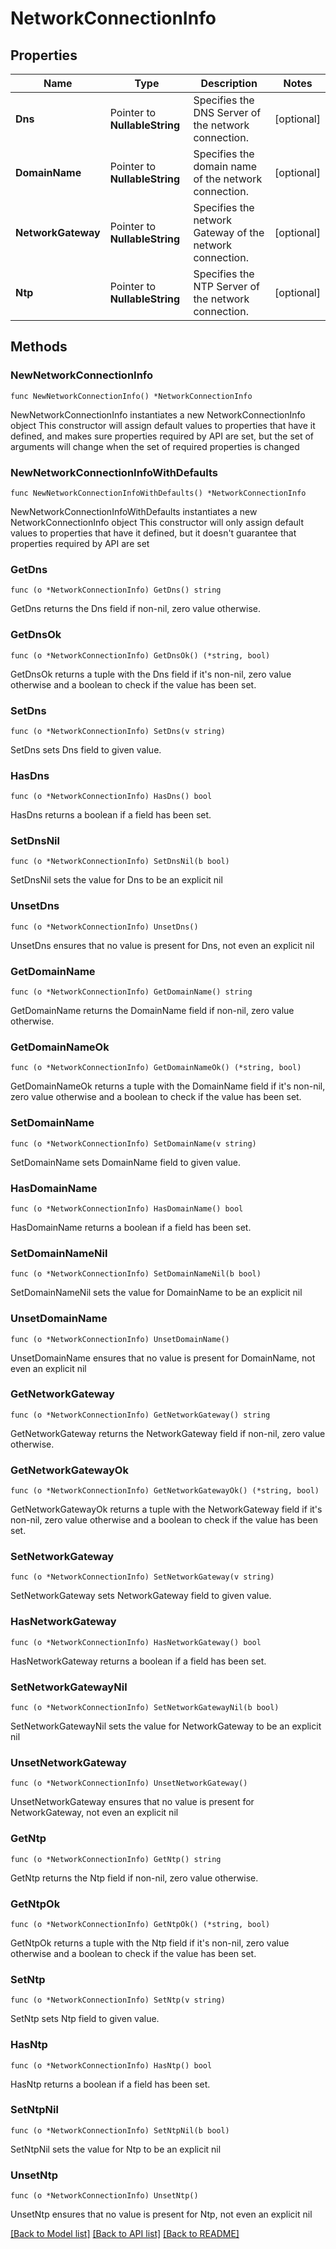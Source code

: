 # NetworkConnectionInfo

## Properties

Name | Type | Description | Notes
------------ | ------------- | ------------- | -------------
**Dns** | Pointer to **NullableString** | Specifies the DNS Server of the network connection. | [optional] 
**DomainName** | Pointer to **NullableString** | Specifies the domain name of the network connection. | [optional] 
**NetworkGateway** | Pointer to **NullableString** | Specifies the network Gateway of the network connection. | [optional] 
**Ntp** | Pointer to **NullableString** | Specifies the NTP Server of the network connection. | [optional] 

## Methods

### NewNetworkConnectionInfo

`func NewNetworkConnectionInfo() *NetworkConnectionInfo`

NewNetworkConnectionInfo instantiates a new NetworkConnectionInfo object
This constructor will assign default values to properties that have it defined,
and makes sure properties required by API are set, but the set of arguments
will change when the set of required properties is changed

### NewNetworkConnectionInfoWithDefaults

`func NewNetworkConnectionInfoWithDefaults() *NetworkConnectionInfo`

NewNetworkConnectionInfoWithDefaults instantiates a new NetworkConnectionInfo object
This constructor will only assign default values to properties that have it defined,
but it doesn't guarantee that properties required by API are set

### GetDns

`func (o *NetworkConnectionInfo) GetDns() string`

GetDns returns the Dns field if non-nil, zero value otherwise.

### GetDnsOk

`func (o *NetworkConnectionInfo) GetDnsOk() (*string, bool)`

GetDnsOk returns a tuple with the Dns field if it's non-nil, zero value otherwise
and a boolean to check if the value has been set.

### SetDns

`func (o *NetworkConnectionInfo) SetDns(v string)`

SetDns sets Dns field to given value.

### HasDns

`func (o *NetworkConnectionInfo) HasDns() bool`

HasDns returns a boolean if a field has been set.

### SetDnsNil

`func (o *NetworkConnectionInfo) SetDnsNil(b bool)`

 SetDnsNil sets the value for Dns to be an explicit nil

### UnsetDns
`func (o *NetworkConnectionInfo) UnsetDns()`

UnsetDns ensures that no value is present for Dns, not even an explicit nil
### GetDomainName

`func (o *NetworkConnectionInfo) GetDomainName() string`

GetDomainName returns the DomainName field if non-nil, zero value otherwise.

### GetDomainNameOk

`func (o *NetworkConnectionInfo) GetDomainNameOk() (*string, bool)`

GetDomainNameOk returns a tuple with the DomainName field if it's non-nil, zero value otherwise
and a boolean to check if the value has been set.

### SetDomainName

`func (o *NetworkConnectionInfo) SetDomainName(v string)`

SetDomainName sets DomainName field to given value.

### HasDomainName

`func (o *NetworkConnectionInfo) HasDomainName() bool`

HasDomainName returns a boolean if a field has been set.

### SetDomainNameNil

`func (o *NetworkConnectionInfo) SetDomainNameNil(b bool)`

 SetDomainNameNil sets the value for DomainName to be an explicit nil

### UnsetDomainName
`func (o *NetworkConnectionInfo) UnsetDomainName()`

UnsetDomainName ensures that no value is present for DomainName, not even an explicit nil
### GetNetworkGateway

`func (o *NetworkConnectionInfo) GetNetworkGateway() string`

GetNetworkGateway returns the NetworkGateway field if non-nil, zero value otherwise.

### GetNetworkGatewayOk

`func (o *NetworkConnectionInfo) GetNetworkGatewayOk() (*string, bool)`

GetNetworkGatewayOk returns a tuple with the NetworkGateway field if it's non-nil, zero value otherwise
and a boolean to check if the value has been set.

### SetNetworkGateway

`func (o *NetworkConnectionInfo) SetNetworkGateway(v string)`

SetNetworkGateway sets NetworkGateway field to given value.

### HasNetworkGateway

`func (o *NetworkConnectionInfo) HasNetworkGateway() bool`

HasNetworkGateway returns a boolean if a field has been set.

### SetNetworkGatewayNil

`func (o *NetworkConnectionInfo) SetNetworkGatewayNil(b bool)`

 SetNetworkGatewayNil sets the value for NetworkGateway to be an explicit nil

### UnsetNetworkGateway
`func (o *NetworkConnectionInfo) UnsetNetworkGateway()`

UnsetNetworkGateway ensures that no value is present for NetworkGateway, not even an explicit nil
### GetNtp

`func (o *NetworkConnectionInfo) GetNtp() string`

GetNtp returns the Ntp field if non-nil, zero value otherwise.

### GetNtpOk

`func (o *NetworkConnectionInfo) GetNtpOk() (*string, bool)`

GetNtpOk returns a tuple with the Ntp field if it's non-nil, zero value otherwise
and a boolean to check if the value has been set.

### SetNtp

`func (o *NetworkConnectionInfo) SetNtp(v string)`

SetNtp sets Ntp field to given value.

### HasNtp

`func (o *NetworkConnectionInfo) HasNtp() bool`

HasNtp returns a boolean if a field has been set.

### SetNtpNil

`func (o *NetworkConnectionInfo) SetNtpNil(b bool)`

 SetNtpNil sets the value for Ntp to be an explicit nil

### UnsetNtp
`func (o *NetworkConnectionInfo) UnsetNtp()`

UnsetNtp ensures that no value is present for Ntp, not even an explicit nil

[[Back to Model list]](../README.md#documentation-for-models) [[Back to API list]](../README.md#documentation-for-api-endpoints) [[Back to README]](../README.md)


